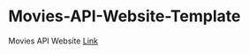 # Movies-API-Website-Template
Movies API  Website
[Link](https://isalma.github.io/Movies-API-Website-Template/index.html#contactUS)
